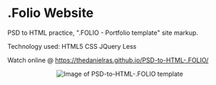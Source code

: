 # .Folio Website
PSD to HTML practice, ".FOLIO - Portfolio template" site markup.

Technology used: HTML5 CSS JQuery Less

Watch online @ https://thedanielras.github.io/PSD-to-HTML-.FOLIO/


<p align="center">
  <img src="https://i.ibb.co/3c1NssR/screencapture-thedanielras-github-io-PSD-to-HTML-FOLIO-2020-09-08-16-29-46.png" alt="Image of PSD-to-HTML-.FOLIO template">
</p>
